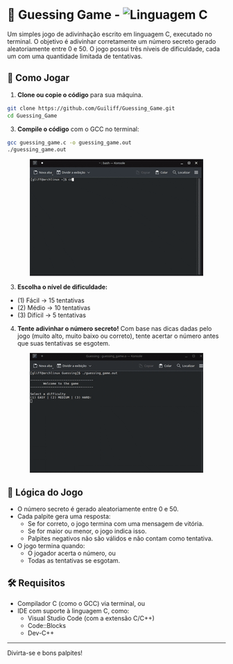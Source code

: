 # 🎯 Guessing Game - ![Linguagem C](https://img.shields.io/badge/feito%20em-C-blue.svg)

Um simples jogo de adivinhação escrito em linguagem C, executado no terminal. O objetivo
é adivinhar corretamente um número secreto gerado aleatoriamente entre 0 e 50. O jogo
possui três níveis de dificuldade, cada um com uma quantidade limitada de tentativas.
## 🚀 Como Jogar
1. **Clone ou copie o código** para sua máquina.
```bash
git clone https://github.com/Guiliff/Guessing_Game.git
cd Guessing_Game
```

3. **Compile o código** com o GCC no terminal:
```bash
gcc guessing_game.c -o guessing_game.out
./guessing_game.out
```

<div align="center">
  <img src="https://github.com/Guiliff/Guessing_Game/blob/main/assets/gccg.gif?raw=true" alt="Compilando o jogo" />
</div>

3. **Escolha o nível de dificuldade:**
- (1) Fácil -> 15 tentativas
- (2) Médio -> 10 tentativas
- (3) Difícil -> 5 tentativas
4. **Tente adivinhar o número secreto!**
Com base nas dicas dadas pelo jogo (muito alto, muito baixo ou correto), tente acertar o
número antes que suas tentativas se esgotem.

<div align="center">
  <img src="https://github.com/Guiliff/Guessing_Game/blob/main/assets/test.gif?raw=true" alt="Testando o jogo" />
</div>

## 🧠 Lógica do Jogo
- O número secreto é gerado aleatoriamente entre 0 e 50.
- Cada palpite gera uma resposta:
  - Se for correto, o jogo termina com uma mensagem de vitória.
  - Se for maior ou menor, o jogo indica isso.
  - Palpites negativos não são válidos e não contam como tentativa.
- O jogo termina quando:
  - O jogador acerta o número, ou
  - Todas as tentativas se esgotam.
## 🛠 Requisitos
- Compilador C (como o GCC) via terminal, ou
- IDE com suporte à linguagem C, como:
  - Visual Studio Code (com a extensão C/C++)
  - Code::Blocks
  - Dev-C++
---
Divirta-se e bons palpites!

